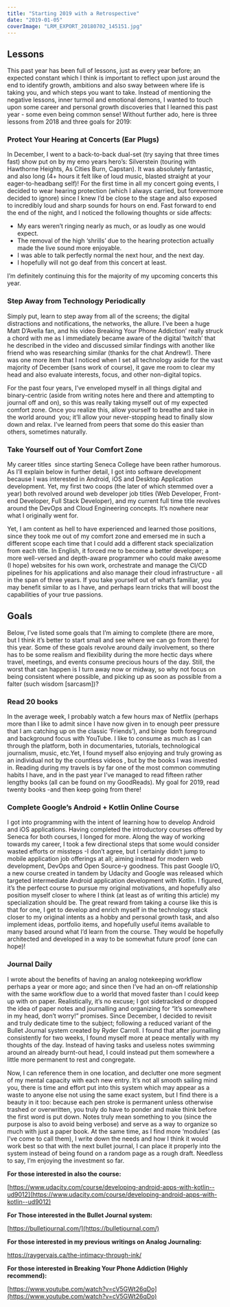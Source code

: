 ```yaml
---
title: "Starting 2019 with a Retrospective"
date: "2019-01-05"
coverImage: "LRM_EXPORT_20180702_145151.jpg"
---
```


## Lessons

This past year has been full of lessons, just as every year before; an expected constant which I think is important to reflect upon just around the end to identify growth, ambitions and also sway between where life is taking you, and which steps you want to take. Instead of mentioning the negative lessons, inner turmoil and emotional demons, I wanted to touch upon some career and personal growth discoveries that I learned this past year - some even being common sense! Without further ado, here is three lessons from 2018 and three goals for 2019:

### Protect Your Hearing at Concerts (Ear Plugs)

In December, I went to a back-to-back dual-set (try saying that three times fast) show put on by my emo years hero’s: Silverstein (touring with Hawthorne Heights, As Cities Burn, Capstan). It was absolutely fantastic, and also long (4+ hours it felt like of loud music, blasted straight at your eager-to-headbang self)! For the first time in all my concert going events, I decided to wear hearing protection (which I always carried, but forevermore decided to ignore) since I knew I’d be close to the stage and also exposed to incredibly loud and sharp sounds for hours on end. Fast forward to end the end of the night, and I noticed the following thoughts or side affects:  

- My ears weren’t ringing nearly as much, or as loudly as one would expect.
- The removal of the high ‘shrills’ due to the hearing protection actually made the live sound more enjoyable.
- I was able to talk perfectly normal the next hour, and the next day.
- I hopefully will not go deaf from this concert at least.

I’m definitely continuing this for the majority of my upcoming concerts this year.

### Step Away from Technology Periodically

Simply put, learn to step away from all of the screens; the digital distractions and notifications, the networks, the allure. I’ve been a huge Matt D’Avella fan, and his video Breaking Your Phone Addiction’ really struck a chord with me as I immediately became aware of the digital ‘twitch’ that he described in the video and discussed similar findings with another like friend who was researching similar (thanks for the chat Andrew!). There was one more item that I noticed when I set all technology aside for the vast majority of December (sans work of course), it gave me room to clear my head and also evaluate interests, focus, and other non-digital topics.  

For the past four years, I’ve enveloped myself in all things digital and binary-centric (aside from writing notes here and there and attempting to journal off and on), so this was really taking myself out of my expected comfort zone. Once you realize this, allow yourself to breathe and take in the world around  you; it’ll allow your never-stopping head to finally slow down and relax. I’ve learned from peers that some do this easier than others, sometimes naturally.

### Take Yourself out of Your Comfort Zone

My career titles  since starting Seneca College have been rather humorous. As I’ll explain below in further detail, I got into software development because I was interested in Android, iOS and Desktop Application development. Yet, my first two coops (the later of which stemmed over a year) both revolved around web developer job titles (Web Developer, Front-end Developer, Full Stack Developer), and my current full time title revolves around the DevOps and Cloud Engineering concepts. It’s nowhere near what I originally went for.  

Yet, I am content as hell to have experienced and learned those positions, since they took me out of my comfort zone and emersed me in such a different scope each time that I could add a different stack specialization from each title. In English, it forced me to become a better developer; a more well-versed and depth-aware programmer who could make awesome (I hope) websites for his own work, orchestrate and manage the CI/CD pipelines for his applications and also manage their cloud infrastructure - all in the span of three years. If you take yourself out of what’s familiar, you may benefit similar to as I have, and perhaps learn tricks that will boost the capabilities of your true passions.  

## Goals

Below, I’ve listed some goals that I’m aiming to complete (there are more, but I think it’s better to start small and see where we can go from there) for this year. Some of these goals revolve around daily involvement, so there has to be some realism and flexibility during the more hectic days where travel, meetings, and events consume precious hours of the day. Still, the worst that can happen is I turn away now or midway, so why not focus on being consistent where possible, and picking up as soon as possible from a falter (such wisdom \[sarcasm\])?

### Read 20 books

In the average week, I probably watch a few hours max of Netflix (perhaps more than I like to admit since I have now given in to enough peer pressure that I am catching up on the classic ‘Friends’), and binge  both foreground and background focus with YouTube. I like to consume as much as I can through the platform, both in documentaries, tutorials, technological journalism, music, etc.Yet, I found myself also enjoying and truly growing as an individual not by the countless videos , but by the books I was invested in. Reading during my travels is by far one of the most common commuting habits I have, and in the past year I’ve managed to read fifteen rather lengthy books (all can be found on my GoodReads). My goal for 2019, read twenty books -and then keep going from there!

### Complete Google’s Android + Kotlin Online Course

I got into programming with the intent of learning how to develop Android and iOS applications. Having completed the introductory courses offered by Seneca for both courses, I longed for more. Along the way of working towards my career, I took a few directional steps that some would consider wasted efforts or missteps -I don’t agree, but I certainly didn’t jump to mobile application job offerings at all; aiming instead for modern web development, DevOps and Open Source-y goodness. This past Google I/O, a new course created in tandem by Udacity and Google was released which targeted intermediate Android application development with Kotlin. I figured, it’s the perfect course to pursue my original motivations, and hopefully also position myself closer to where I think (at least as of writing this article) my specialization should be. The great reward from taking a course like this is that for one, I get to develop and enrich myself in the technology stack closer to my original intents as a hobby and personal growth task, and also implement ideas, portfolio items, and hopefully useful items available to many based around what I’d learn from the course. They would be hopefully architected and developed in a way to be somewhat future proof (one can hope)!

### Journal Daily

I wrote about the benefits of having an analog notekeeping workflow perhaps a year or more ago; and since then I’ve had an on-off relationship with the same workflow due to a world that moved faster than I could keep up with on paper. Realistically, it’s no excuse; I got sidetracked or dropped the idea of paper notes and journalling and organizing for “it’s somewhere in my head, don’t worry!” promises. Since December, I decided to revisit and truly dedicate time to the subject; following a reduced variant of the Bullet Journal system created by Ryder Carroll. I found that after journalling consistently for two weeks, I found myself more at peace mentally with my thoughts of the day. Instead of having tasks and useless notes swimming around an already burnt-out head, I could instead put them somewhere a little more permanent to rest and congregate.  

Now, I can reference them in one location, and declutter one more segment of my mental capacity with each new entry. It’s not all smooth sailing mind you, there is time and effort put into this system which may appear as a waste to anyone else not using the same exact system, but I find there is a beauty in it too: because each pen stroke is permanent unless otherwise trashed or overwritten, you truly do have to ponder and make think before the first word is put down. Notes truly mean something to you (since the purpose is also to avoid being verbose) and serve as a way to organize so much with just a paper book. At the same time, as I find more ‘modules’ (as I’ve come to call them), I write down the needs and how I think it would work best so that with the next bullet journal, I can place it properly into the system instead of being found on a random page as a rough draft. Needless to say, I’m enjoying the investment so far.  

**For those interested in also the course:**

[https://www.udacity.com/course/developing-android-apps-with-kotlin--ud9012](https://www.udacity.com/course/developing-android-apps-with-kotlin--ud9012)

**For Those interested in the Bullet Journal system:**

[https://bulletjournal.com/](https://bulletjournal.com/)

**For those interested in my previous writings on Analog Journaling:**

https://raygervais.ca/the-intimacy-through-ink/

**For those interested in Breaking Your Phone Addiction (Highly recommend):**

[https://www.youtube.com/watch?v=cV5GWt26qDo](https://www.youtube.com/watch?v=cV5GWt26qDo)
